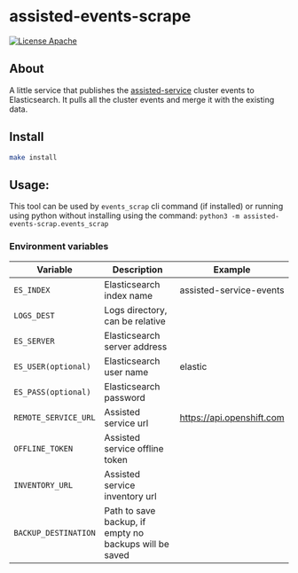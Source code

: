 # assisted-events-scrape

[![License Apache](https://img.shields.io/github/license/openshift/assisted-service)](https://opensource.org/licenses/Apache-2.0)

## About
A little service that publishes the [assisted-service](https://github.com/openshift/assisted-service) cluster events to Elasticsearch.
It pulls all the cluster events and merge it with the existing data.

## Install
```bash
make install 
```


## Usage:
This tool can be used by `events_scrap` cli command (if installed) or running using python without installing  using the command: `python3 -m assisted-events-scrap.events_scrap` 

### Environment variables
| Variable    |  Description   | Example    |
| --- | --- | --- |
| `ES_INDEX`          | Elasticsearch index name | assisted-service-events |
| `LOGS_DEST`          | Logs directory, can be relative |  |
| `ES_SERVER`          | Elasticsearch server address |  |
| `ES_USER(optional)`          | Elasticsearch user name | elastic |
| `ES_PASS(optional)`          | Elasticsearch password  |  |
| `REMOTE_SERVICE_URL` | Assisted service url  | https://api.openshift.com |
| `OFFLINE_TOKEN` | Assisted service offline token  | |
| `INVENTORY_URL` | Assisted service inventory url  | |
| `BACKUP_DESTINATION` | Path to save backup, if empty no backups will be saved  | |
